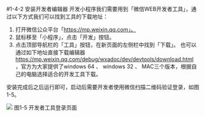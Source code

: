 #1-4-2 安装开发者编辑器
开发小程序我们需要用到「微信WEB开发者工具」，通过以下方式我们可以找到工具的下载地址：
1. 打开微信公众平台「https://mp.weixin.qq.com」。
2. 鼠标移至「小程序」，点击「开发」按钮。
3. 点击顶部导航栏的「工具」按钮，在新页面的左侧栏中找到「下载」。
也可以通过如下地址直接下载编辑器 https://mp.weixin.qq.com/debug/wxadoc/dev/devtools/download.html ，官方为大家提供了windows 64 、 windows 32 、 MAC三个版本，根据自己的电脑选择适合的开发工具下载。

安装完成后之后运行即可，启动后需要开发者使用微信扫描二维码验证登录，如图1-5。

![](/assets/图1-5.png)
图1-5 开发者工具登录页面